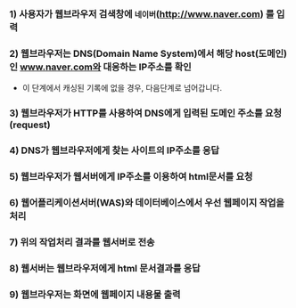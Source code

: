 ### 1) 사용자가 웹브라우저 검색창에 `네이버`(http://www.naver.com) 를 입력  

### 2) 웹브라우저는 DNS(Domain Name System)에서 해당 host(도메인)인 www.naver.com와 대응하는 IP주소를 확인
- 이 단계에서 캐싱된 기록에 없을 경우, 다음단계로 넘어갑니다.

### 3) 웹브라우저가 HTTP를 사용하여 DNS에게 입력된 도메인 주소를 요청(request)

### 4) DNS가 웹브라우저에게 찾는 사이트의 IP주소를 응답

### 5) 웹브라우저가 웹서버에게 IP주소를 이용하여 html문서를 요청

### 6) 웹어플리케이션서버(WAS)와 데이터베이스에서 우선 웹페이지 작업을 처리

### 7) 위의 작업처리 결과를 웹서버로 전송

### 8) 웹서버는 웹브라우저에게 html 문서결과를 응답

### 9) 웹브라우저는 화면에 웹페이지 내용물 출력
